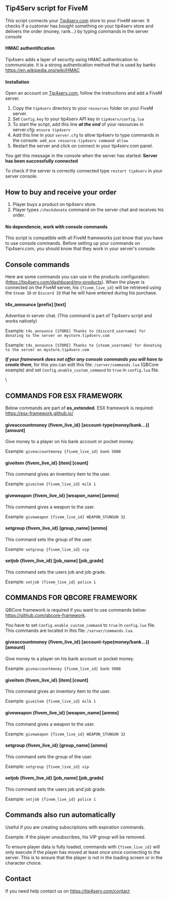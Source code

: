 ## Tip4Serv script for FiveM

This script connects your [Tip4serv.com](https://tip4serv.com/) store to your FiveM server.
It checks if a customer has bought something on your tip4serv store and delivers the order (money, rank...) by typing commands in the server console

#### HMAC authentification

Tip4serv adds a layer of security using HMAC authentication to communicate. It is a strong authentication method that is used by banks https://en.wikipedia.org/wiki/HMAC

#### Installation

Open an account on [Tip4serv.com](https://tip4serv.com/), follow the instructions and add a FiveM server.

1) Copy the `tip4serv` directory to your `resources` folder on your FiveM server.
2) Set `Config.key` to your tip4serv API key in `tip4serv/config.lua`
3) To start the script, add this line ***at the end*** of your resources in server.cfg: `ensure tip4serv`
4) Add this line in your `server.cfg` to allow tip4serv to type commands in the console: `add_ace resource.tip4serv command allow`
5) Restart the server and click on connect in your tip4serv.com panel.

You get this message in the console when the server has started: **Server has been successfully connected**

To check if the server is correctly connected type `restart tip4serv` in your server console.

## How to buy and receive your order

1) Player buys a product on tip4serv store.
2) Player types `/checkdonate` command on the server chat and receives his order.

#### No dependencie, work with console commands

This script is compatible with all FiveM frameworks just know that you have to use console commands.
Before setting up your commands on Tip4serv.com, you should know that they work in your server's console.

## Console commands

Here are some commands you can use in the products configuration: (https://tip4serv.com/dashboard/my-products).
When the player is connected on the FiveM server, his `{fivem_live_id}` will be retrieved using the `Steam ID` or `Discord ID` that he will have entered during his purchase.

#### t4s_announce [prefix] [text]
Advertise in server chat. (This command is part of Tip4serv script and works natively)

Example: `t4s_announce [STORE] Thanks to {discord_username} for donating to the server on mystore.tip4serv.com`

Example: `t4s_announce [STORE] Thanks to {steam_username} for donating to the server on mystore.tip4serv.com`

***If your framework does not offer any console commands you will have to create them***, for this you can edit this file: `/server/commands.lua` (QBCore example) and set `Config.enable_custom_command` to `true` in `config.lua` file.

\
## COMMANDS FOR ESX FRAMEWORK

Below commands are part of **es_extended**. ESX framework is required: https://esx-framework.github.io/

#### giveaccountmoney {fivem_live_id} [account-type(money/bank...)] [amount]
Give money to a player on his bank account or pocket money.

Example: `giveaccountmoney {fivem_live_id} bank 5000`

#### giveitem {fivem_live_id} [item] [count]
This command gives an inventory item to the user.

Example: `giveitem {fivem_live_id} milk 1`

#### giveweapon {fivem_live_id} [weapon_name] [ammo]
This command gives a weapon to the user.

Example: `giveweapon {fivem_live_id} WEAPON_STUNGUN 32`

#### setgroup {fivem_live_id} [group_name] [ammo]
This command sets the group of the user.

Example: `setgroup {fivem_live_id} vip`

#### setjob {fivem_live_id} [job_name] [job_grade]
This command sets the users job and job grade.

Example: `setjob {fivem_live_id} police 1`


## COMMANDS FOR QBCORE FRAMEWORK

QBCore framework is required if you want to use commands below: https://github.com/qbcore-framework.

You have to set `Config.enable_custom_command` to `true` in `config.lua` file. This commands are located in this file: `/server/commands.lua`.

#### giveaccountmoney {fivem_live_id} [account-type(money/bank...)] [amount]
Give money to a player on his bank account or pocket money.

Example: `giveaccountmoney {fivem_live_id} bank 5000`

#### giveitem {fivem_live_id} [item] [count]
This command gives an inventory item to the user.

Example: `giveitem {fivem_live_id} milk 1`

#### giveweapon {fivem_live_id} [weapon_name] [ammo]
This command gives a weapon to the user.

Example: `giveweapon {fivem_live_id} WEAPON_STUNGUN 32`

#### setgroup {fivem_live_id} [group_name] [ammo]
This command sets the group of the user.

Example: `setgroup {fivem_live_id} vip`

#### setjob {fivem_live_id} [job_name] [job_grade]
This command sets the users job and job grade.

Example: `setjob {fivem_live_id} police 1`


## Commands also run automatically

Useful if you are creating subscriptions with expiration commands.

Example: if the player unsubscribes, his VIP group will be removed.

To ensure player data is fully loaded, commands with `{fivem_live_id}` will only execute if the player has moved at least once since connecting to the server. This is to ensure that the player is not in the loading screen or in the character choice.

## Contact

If you need help contact us on https://tip4serv.com/contact
